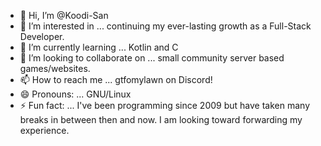 - 👋 Hi, I’m @Koodi-San
- 👀 I’m interested in ... continuing my ever-lasting growth as a Full-Stack Developer.
- 🌱 I’m currently learning ... Kotlin and C
- 💞️ I’m looking to collaborate on ... small community server based games/websites.
- 📫 How to reach me ... gtfomylawn on Discord!
- 😄 Pronouns: ... GNU/Linux
- ⚡ Fun fact: ... I've been programming since 2009 but have taken many breaks in between then and now. I am looking toward forwarding my experience.

<!---
Koodi-San/Koodi-San is a ✨ special ✨ noodle because his mommy says so!
--->
